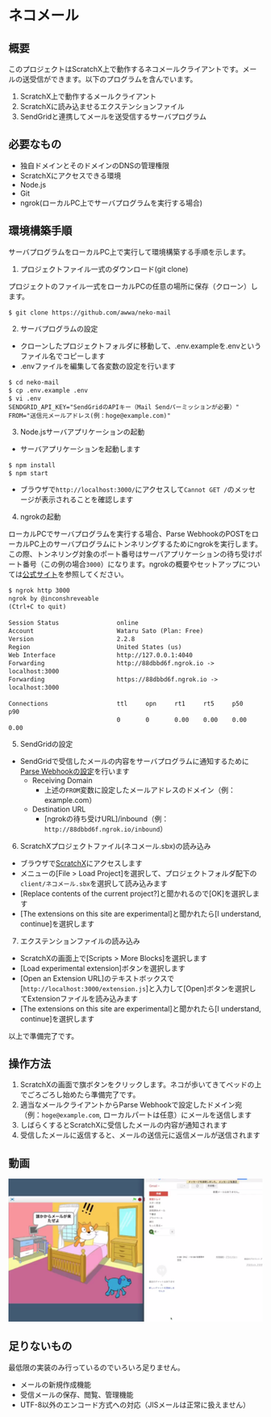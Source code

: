 # ネコメール

## 概要
このプロジェクトはScratchX上で動作するネコメールクライアントです。メールの送受信ができます。以下のプログラムを含んでいます。

1. ScratchX上で動作するメールクライアント
2. ScratchXに読み込ませるエクステンションファイル
3. SendGridと連携してメールを送受信するサーバプログラム

## 必要なもの
- 独自ドメインとそのドメインのDNSの管理権限
- ScratchXにアクセスできる環境
- Node.js
- Git
- ngrok(ローカルPC上でサーバプログラムを実行する場合)

## 環境構築手順
サーバプログラムをローカルPC上で実行して環境構築する手順を示します。

1. プロジェクトファイル一式のダウンロード(git clone)

  プロジェクトのファイル一式をローカルPCの任意の場所に保存（クローン）します。

  ```
  $ git clone https://github.com/awwa/neko-mail
  ```

2. サーバプログラムの設定
  - クローンしたプロジェクトフォルダに移動して、.env.exampleを.envというファイル名でコピーします
  - .envファイルを編集して各変数の設定を行います

  ```
  $ cd neko-mail
  $ cp .env.example .env
  $ vi .env
  SENDGRID_API_KEY="SendGridのAPIキー（Mail Sendパーミッションが必要）"
  FROM="送信元メールアドレス(例：hoge@example.com)"
  ```

3. Node.jsサーバアプリケーションの起動

  - サーバアプリケーションを起動します

  ```
  $ npm install
  $ npm start
  ```

  - ブラウザで`http://localhost:3000/`にアクセスして`Cannot GET /`のメッセージが表示されることを確認します

4. ngrokの起動

  ローカルPCでサーバプログラムを実行する場合、Parse WebhookのPOSTをローカルPC上のサーバプログラムにトンネリングするためにngrokを実行します。この際、トンネリング対象のポート番号はサーバアプリケーションの待ち受けポート番号（この例の場合`3000`）になります。ngrokの概要やセットアップについては[公式サイト](https://ngrok.com/)を参照してください。

  ```
  $ ngrok http 3000
  ngrok by @inconshreveable                                                                                                                                                                                                     (Ctrl+C to quit)

  Session Status                online
  Account                       Wataru Sato (Plan: Free)
  Version                       2.2.8
  Region                        United States (us)
  Web Interface                 http://127.0.0.1:4040
  Forwarding                    http://88dbbd6f.ngrok.io -> localhost:3000
  Forwarding                    https://88dbbd6f.ngrok.io -> localhost:3000

  Connections                   ttl     opn     rt1     rt5     p50     p90
                                0       0       0.00    0.00    0.00    0.00
  ```

5. SendGridの設定
  - SendGridで受信したメールの内容をサーバプログラムに通知するために[Parse Webhookの設定](https://sendgrid.kke.co.jp/docs/Tutorials/E_Receive_Mail/receive_mail.html)を行います
    - Receiving Domain
      - 上述の`FROM`変数に設定したメールアドレスのドメイン（例：example.com）
    - Destination URL
      - [ngrokの待ち受けURL]/inbound（例：`http://88dbbd6f.ngrok.io/inbound`）

6. ScratchXプロジェクトファイル(ネコメール.sbx)の読み込み
  - ブラウザで[ScratchX](http://scratchx.org/#scratch)にアクセスします
  - メニューの[File > Load Project]を選択して、プロジェクトフォルダ配下の`client/ネコメール.sbx`を選択して読み込みます
  - [Replace contents of the current project?]と聞かれるので[OK]を選択します
  - [The extensions on this site are experimental]と聞かれたら[I understand, continue]を選択します

7. エクステンションファイルの読み込み
  - ScratchXの画面上で[Scripts > More Blocks]を選択します
  - [Load experimental extension]ボタンを選択します
  - [Open an Extension URL]のテキストボックスで[`http://localhost:3000/extension.js`]と入力して[Open]ボタンを選択してExtensionファイルを読み込みます
  - [The extensions on this site are experimental]と聞かれたら[I understand, continue]を選択します

以上で準備完了です。  

## 操作方法
1. ScratchXの画面で旗ボタンをクリックします。ネコが歩いてきてベッドの上でごろごろし始めたら準備完了です。
2. 適当なメールクライアントからParse Webhookで設定したドメイン宛（例：`hoge@example.com`, ローカルパートは任意）にメールを送信します
3. しばらくするとScratchXに受信したメールの内容が通知されます
4. 受信したメールに返信すると、メールの送信元に返信メールが送信されます

## 動画
[![動作](https://github.com/awwa/neko-mail/raw/master/docs/screenshot.png)](https://youtu.be/5txkX6YfxPk)

## 足りないもの
最低限の実装のみ行っているのでいろいろ足りません。
- メールの新規作成機能
- 受信メールの保存、閲覧、管理機能
- UTF-8以外のエンコード方式への対応（JISメールは正常に扱えません）
